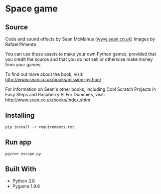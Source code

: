 # Space game

## Source

Code and sound effects by Sean McManus (www.sean.co.uk)
Images by Rafael Pimenta

You can use these assets to make your own Python games, provided that you credit the source and that you do not sell or otherwise make money from your games.

To find out more about the book, visit:
http://www.sean.co.uk/books/mission-python/

For information on Sean's other books, including Cool Scratch Projects in Easy Steps and Raspberry Pi For Dummies, visit:
http://www.sean.co.uk/books/index.shtm

## Installing

```
pip install -r requirements.txt
```

## Run app

```
pgzrun escape.py
```

## Built With

* Python 3.8
* Pygame 1.9.6

